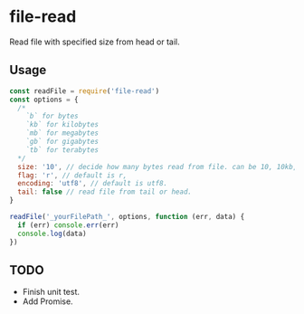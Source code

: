 # file-read

Read file with specified size from head or tail.

## Usage

```js
const readFile = require('file-read')
const options = {
  /*
    `b` for bytes
    `kb` for kilobytes
    `mb` for megabytes
    `gb` for gigabytes
    `tb` for terabytes
  */
  size: '10', // decide how many bytes read from file. can be 10, 10kb, 10mb, 10gb and 10tb, refer to bytes lib.
  flag: 'r', // default is r,
  encoding: 'utf8', // default is utf8.
  tail: false // read file from tail or head. 
}

readFile('_yourFilePath_', options, function (err, data) {
  if (err) console.err(err)
  console.log(data)
})
```

## TODO

* Finish unit test.
* Add Promise.